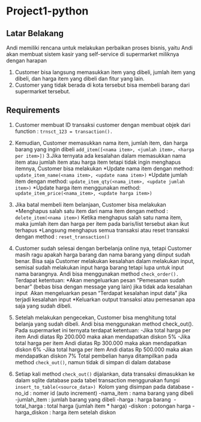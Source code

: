 # Project1-python
## Latar Belakang
Andi memiliki rencana untuk melakukan perbaikan proses bisnis, yaitu Andi akan membuat sistem kasir yang self-service di supermarket miliknya dengan harapan 
1. Customer bisa langsung memasukkan item yang dibeli, jumlah item yang dibeli, dan harga item yang dibeli dan fitur yang lain.
2. Customer yang tidak berada di kota tersebut bisa membeli barang dari supermarket tersebut. 

## Requirements
1. Customer membuat ID transaksi customer dengan membuat objek dari function : `trnsct_123 = transaction().`
2. Kemudian, Customer memasukkan nama item, jumlah item, dan harga barang yang ingin dibeli
	`add_item([<nama item>, <jumlah item>, <harga per item>])`
3.Jika ternyata ada kesalahan dalam memasukkan nama item atau jumlah item atau harga item tetapi tidak ingin menghapus itemnya, Customer bisa melakukan
  *Update nama item dengan method: 
  `update_item_name(<nama item>, <update nama item>)`
  *Update jumlah item dengan method: 
  `update_item_qty(<nama_item>, <update jumlah item>)`
  *Update harga item menggunakan method: 
  `update_item_price(<nama_item>, <update harga item>)`
4. Jika batal membeli item belanjaan, Customer bisa melakukan
   *Menghapus salah satu item dari nama item dengan method : 
    `delete_item(<nama item>)`
    Ketika menghapus salah satu nama item, maka jumlah item dan harga per item pada baris/list tersebut akan ikut terhapus
   *Langsung menghapus semua transaksi atau reset transaksi dengan method :
     `reset_transaction()`
5. Customer sudah selesai dengan berbelanja online nya, tetapi Customer masih ragu apakah harga barang dan nama barang yang diinput sudah benar. Bisa saja Customer melakukan kesalahan dalam melakukan input, semisal sudah melakukan input harga barang tetapi lupa untuk input nama barangnya. Andi bisa menggunakan method `check_order().` Terdapat ketentuan:
    *Akan mengeluarkan pesan “Pemesanan sudah benar” (bebas bisa dengan message yang lain) jika tidak ada kesalahan input 
      Akan mengeluarkan pesan “Terdapat kesalahan input data” jika terjadi kesalahan input
    *Keluarkan output transaksi atau pemesanan apa saja yang sudah dibeli.
6. Setelah melakukan pengecekan, Customer bisa menghitung total belanja yang sudah dibeli. Andi bisa menggunakan method check_out(). Pada supermarket ini ternyata terdapat     ketentuan:
    -Jika total harga per item Andi diatas Rp 200.000 maka akan mendapatkan diskon 5%
    -Jika total harga per item Andi diatas Rp 300.000 maka akan mendapatkan diskon 6%
    -Jika total harga per item Andi diatas Rp 500.000 maka akan mendapatkan diskon 7%
    Total pembelian hanya ditampilkan pada method `check_out()`, namun tidak di simpan di dalam database

7. Setiap kali method `check_out()` dijalankan, data transaksi dimasukkan ke dalam sqlite database pada tabel transaction menggunakan fungsi 			`insert_to_table(<source_data>)` 
    Kolom yang disimpan pada database
    -no_id : nomer id (auto increment)
    -nama_item : nama barang yang dibeli
    -jumlah_item : jumlah barang yang dibeli
    -harga : harga barang 
    -total_harga : total harga (jumlah item * harga)
    -diskon : potongan harga
    -harga_diskon : harga item setelah diskon
 


  




